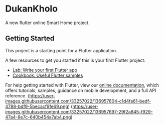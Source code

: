 # DukanKholo

A new flutter online Smart Home project.

## Getting Started

This project is a starting point for a Flutter application.

A few resources to get you started if this is your first Flutter project:

- [Lab: Write your first Flutter app](https://flutter.dev/docs/get-started/codelab)
- [Cookbook: Useful Flutter samples](https://flutter.dev/docs/cookbook)

For help getting started with Flutter, view our
[online documentation](https://flutter.dev/docs), which offers tutorials,
samples, guidance on mobile development, and a full API reference.
(https://user-images.githubusercontent.com/33257022/136957604-c1d4fa61-bedf-4788-bdf9-5becacf9fe69.png)
(https://user-images.githubusercontent.com/33257022/136957697-29f2a845-f929-47a4-8e7c-640b454a7ab4.png)
